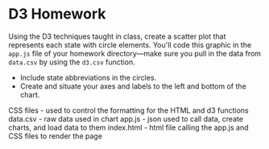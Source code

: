 # D3 Homework 

Using the D3 techniques taught in class, create a scatter plot that represents each state with circle elements. You'll code this graphic in the `app.js` file of your homework directory—make sure you pull in the data from `data.csv` by using the `d3.csv` function. 
* Include state abbreviations in the circles.
* Create and situate your axes and labels to the left and bottom of the chart.

CSS files - used to control the formatting for the HTML and d3 functions
data.csv - raw data used in chart
app.js - json used to call data, create charts, and load data to them
index.html - html file calling the app.js and CSS files to render the page